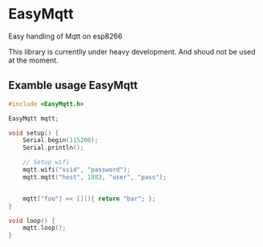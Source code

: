 # EasyMqtt
Easy handling of Mqtt on esp8266

This library is currentlly under heavy development.
And shoud not be used at the moment.

## Examble usage EasyMqtt
```C++
#include <EasyMqtt.h>

EasyMqtt mqtt;

void setup() {
	Serial.begin(115200);
	Serial.println();

	// Setup wifi
	mqtt.wifi("ssid", "password");
	mqtt.mqtt("host", 1883, "user", "pass");


	mqtt["foo"] << [](){ return "bar"; };
}

void loop() {
	mqtt.loop();
}

```
